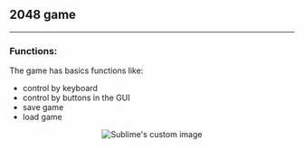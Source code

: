 ## 2048 game 
***
### Functions:

The game has basics functions like:
- control by keyboard
- control by buttons in the GUI
- save game
- load game

<p align="center">
  <img src="https://i.imgur.com/r0haDXR.png" alt="Sublime's custom image"/>
</p>

